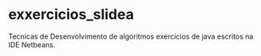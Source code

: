 # exxercicios_slidea
 Tecnicas de Desenvolvimento de algoritmos
 exercicios de java escritos na IDE Netbeans.
